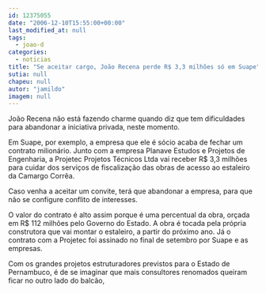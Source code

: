 ```yaml
---
id: 12375055
date: "2006-12-10T15:55:00+00:00"
last_modified_at: null
tags:
  - joao-d
categories:
  - noticias
title: "Se aceitar cargo, João Recena perde R$ 3,3 milhões só em Suape"
sutia: null
chapeu: null
autor: "jamildo"
imagem: null
---
```

<p>Jo&atilde;o Recena n&atilde;o est&aacute; fazendo charme quando diz que tem dificuldades para abandonar a iniciativa privada, neste momento.</p>
<p>Em Suape, por exemplo, a empresa que ele &eacute; s&oacute;cio acaba de fechar um contrato milion&aacute;rio. Junto com a empresa Planave Estudos e Projetos de Engenharia, a Projetec Projetos T&eacute;cnicos Ltda vai receber R$ 3,3 milh&otilde;es para cuidar dos servi&ccedil;os de fiscaliza&ccedil;&atilde;o das obras de acesso ao estaleiro da Camargo Corr&ecirc;a.</p>
<p>Caso venha a aceitar um convite, ter&aacute; que abandonar a empresa, para que n&atilde;o se configure conflito de interesses.</p>
<p>O valor do contrato &eacute; alto assim porque &eacute; uma percentual da obra, or&ccedil;ada em R$ 112 milh&otilde;es pelo Governo do Estado. A obra &eacute; tocada pela pr&oacute;pria construtora que vai montar o estaleiro, a partir do pr&oacute;ximo ano. J&aacute; o contrato com a Projetec foi assinado no final de setembro por Suape e as empresas.</p>
<p>Com os grandes projetos estruturadores previstos para o Estado de Pernambuco, &eacute; de se imaginar que mais consultores renomados queiram ficar no outro lado do balc&atilde;o,</p>
